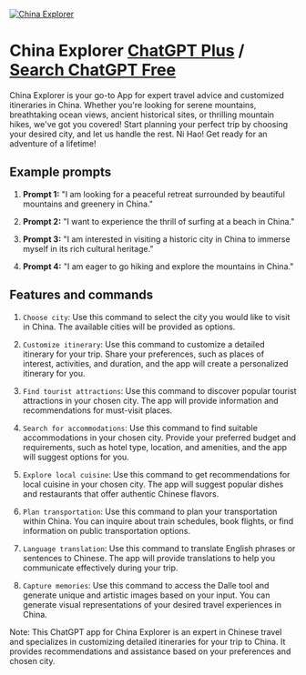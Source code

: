 
[![China Explorer](https://files.oaiusercontent.com/file-tCKdVYit8u8xE4FR5TO2Pg1f?se=2123-10-17T12%3A55%3A53Z&sp=r&sv=2021-08-06&sr=b&rscc=max-age%3D31536000%2C%20immutable&rscd=attachment%3B%20filename%3Dd5248d28-d2c8-41c1-be01-658db90840f3.png&sig=l2nXhLas6/kP1SzWprgY5fDhwoFcRoijavJ2dVbpwwg%3D)](https://chat.openai.com/g/g-frBG2RyHQ-china-explorer)

# China Explorer [ChatGPT Plus](https://chat.openai.com/g/g-frBG2RyHQ-china-explorer) / [Search ChatGPT Free](https://gptcall.net/index.html#/?search=China%20Explorer)

China Explorer is your go-to App for expert travel advice and customized itineraries in China. Whether you're looking for serene mountains, breathtaking ocean views, ancient historical sites, or thrilling mountain hikes, we've got you covered! Start planning your perfect trip by choosing your desired city, and let us handle the rest. Ni Hao! Get ready for an adventure of a lifetime!

## Example prompts

1. **Prompt 1:** "I am looking for a peaceful retreat surrounded by beautiful mountains and greenery in China."

2. **Prompt 2:** "I want to experience the thrill of surfing at a beach in China."

3. **Prompt 3:** "I am interested in visiting a historic city in China to immerse myself in its rich cultural heritage."

4. **Prompt 4:** "I am eager to go hiking and explore the mountains in China."

## Features and commands

1. `Choose city`: Use this command to select the city you would like to visit in China. The available cities will be provided as options.

2. `Customize itinerary`: Use this command to customize a detailed itinerary for your trip. Share your preferences, such as places of interest, activities, and duration, and the app will create a personalized itinerary for you.

3. `Find tourist attractions`: Use this command to discover popular tourist attractions in your chosen city. The app will provide information and recommendations for must-visit places.

4. `Search for accommodations`: Use this command to find suitable accommodations in your chosen city. Provide your preferred budget and requirements, such as hotel type, location, and amenities, and the app will suggest options for you.

5. `Explore local cuisine`: Use this command to get recommendations for local cuisine in your chosen city. The app will suggest popular dishes and restaurants that offer authentic Chinese flavors.

6. `Plan transportation`: Use this command to plan your transportation within China. You can inquire about train schedules, book flights, or find information on public transportation options.

7. `Language translation`: Use this command to translate English phrases or sentences to Chinese. The app will provide translations to help you communicate effectively during your trip.

8. `Capture memories`: Use this command to access the Dalle tool and generate unique and artistic images based on your input. You can generate visual representations of your desired travel experiences in China.

Note: This ChatGPT app for China Explorer is an expert in Chinese travel and specializes in customizing detailed itineraries for your trip to China. It provides recommendations and assistance based on your preferences and chosen city.


